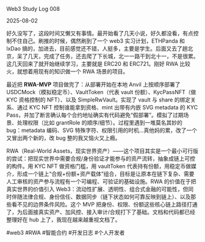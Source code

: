 Web3 Study Log 008

2025-08-02

好久没写了，这段时间又懒又有事情。最开始看了几天小说，好久都没看，有点控制不住自己。刷推的时候，偶然刷到了一个 web3 实习计划，ETHPanda 和 lxDao 搞的，加进去，目前感觉还不错，人挺多，主要是学生。后面又去了趟北京，呆了几天，完成了任务，还去爬了下长城，北一一路干到北十一，不是很累。这几天回来了就开始继续学习，主要就是 ERC20 和 ERC721。刚好 RWA 比较火，就想着用现有的知识做一个 RWA 场景的项目。

最近把 **RWA-MVP** 项目做完了：从部署开始在本地 Anvil 上按顺序部署了 USDCMock（模拟稳定币）、VaultToken（代表 vault 份额）、KycPassNFT（做 KYC 资格控制的 NFT）、以及 SimpleRwVault。实现了 vault 与 share 的绑定关系、通过 KYC NFT 控制谁能拿到资格、mint 出带有内嵌 SVG metadata 的 KYC Pass，并加了断言确认每个合约地址确实有代码避免“假部署”。模拟了过期场景、处理权限（比如 grantRole 的顺序/细节）。过程里遇到一堆莫名其妙的 bug：metadata 编码、SVG 特殊字符、权限引用的时机...真他妈的累，改了一个又冒出两个新的，改 bug 整的我又恼火又上瘾。

RWA（Real-World Assets，现实世界资产）——这个项目其实是一个最小可行版的尝试：把现实世界中需要合规/身份验证才能参与的资产流转，抽象成链上可控的构件。用 KYC NFT 做资格门槛，用 vaultToken 代表持有份额，用稳定币做媒介，形成一个链上“合规+份额+资产载体”组合，目标是让原本在链下复杂、需要人工审核的资产参与流程有一个可编程、可验证的基础设施。RWA 的价值在于把真实世界的价值引入 Web3：流动性扩展、透明性、组合式金融的可能性，但同时伴随法律合规、身份信任、数据同步（链下状态如何可靠反映到链上）、以及那些看不见的边界条件风险。这个 MVP 把身份、权限、份额这些核心链上路径打通了，为后面接真实资产、加风控、接入审计/合规打下了基础。文档和代码都已经整理好在 hub 上了，我现在越来越重视文档了。

#web3 #RWA #智能合约 #开发日志 #个人开发者
